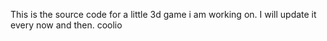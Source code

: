 This is the source code for a little 3d game i am working on.
I will update it every now and then.
coolio
